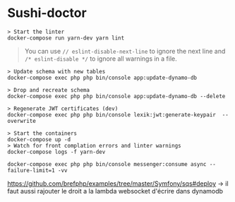 # Sushi-doctor #
```
> Start the linter
docker-compose run yarn-dev yarn lint
```
> You can use `// eslint-disable-next-line` to ignore the next line and `/* eslint-disable */` to ignore all warnings in a file.
```
> Update schema with new tables
docker-compose exec php php bin/console app:update-dynamo-db
```
```
> Drop and recreate schema
docker-compose exec php php bin/console app:update-dynamo-db --delete
```
```
> Regenerate JWT certificates (dev)
docker-compose exec php php bin/console lexik:jwt:generate-keypair  --overwrite
```
```
> Start the containers
docker-compose up -d
> Watch for front complation errors and linter warnings
docker-compose logs -f yarn-dev
```
```
docker-compose exec php php bin/console messenger:consume async --failure-limit=1 -vv
```
https://github.com/brefphp/examples/tree/master/Symfony/sqs#deploy
-> il faut aussi rajouter le droit a la lambda websocket d'écrire dans dynamodb

